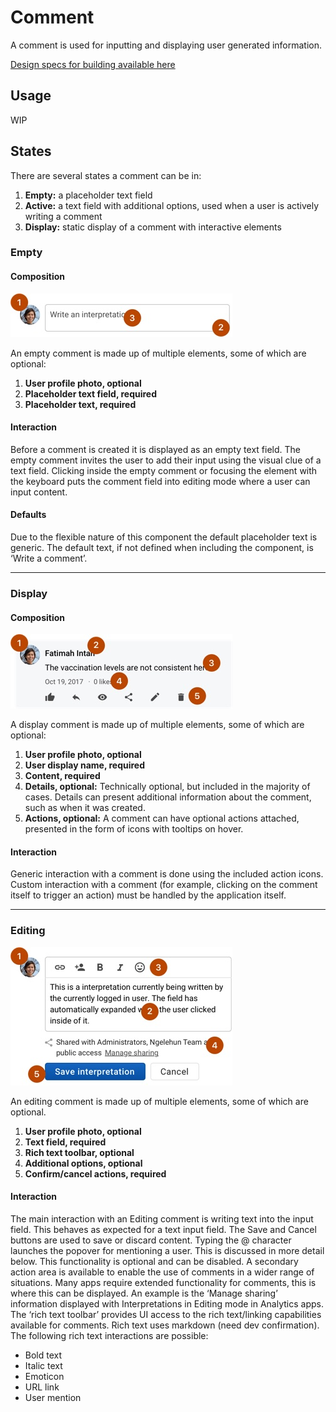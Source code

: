 # Comment

A comment is used for inputting and displaying user generated information.

[Design specs for building available here](https://sketch.cloud/s/DwkDk/1KDx0z8)

## Usage
<!-- todo usage section. when and where should a comment be used? -->
WIP

## States

There are several states a comment can be in:

1. **Empty:** a placeholder text field
2. **Active:** a text field with additional options, used when a user is actively writing a comment
3. **Display:** static display of a comment with interactive elements

### Empty

#### Composition

![](../images/comment-empty.jpg)

An empty comment is made up of multiple elements, some of which are optional:

1. **User profile photo, optional**
2. **Placeholder text field, required**
3. **Placeholder text, required**

#### Interaction

Before a comment is created it is displayed as an empty text field. The empty comment invites the user to add their input using the visual clue of a text field. Clicking inside the empty comment or focusing the element with the keyboard puts the comment field into editing mode where a user can input content.

#### Defaults

Due to the flexible nature of this component the default placeholder text is generic. The default text, if not defined when including the component, is ‘Write a comment’.

---

### Display

#### Composition

![](../images/comment-display.jpg)

A display comment is made up of multiple elements, some of which are optional:

1. **User profile photo, optional**
2. **User display name, required**
3. **Content, required**
4. **Details, optional:** Technically optional, but included in the majority of cases. Details can present additional information about the comment, such as when it was created.
5. **Actions, optional:** A comment can have optional actions attached, presented in the form of icons with tooltips on hover.

#### Interaction

Generic interaction with a comment is done using the included action icons. Custom interaction with a comment (for example, clicking on the comment itself to trigger an action) must be handled by the application itself.

---

### Editing

![](../images/comment-editing.jpg)

An editing comment is made up of multiple elements, some of which are optional.

1. **User profile photo, optional**
2. **Text field, required**
3. **Rich text toolbar, optional**
4. **Additional options, optional**
5. **Confirm/cancel actions, required**

#### Interaction

The main interaction with an Editing comment is writing text into the input field. This behaves as expected for a text input field. The Save and Cancel buttons are used to save or discard content.
Typing the @ character launches the popover for mentioning a user. This is discussed in more detail below. This functionality is optional and can be disabled.
A secondary action area is available to enable the use of comments in a wider range of situations. Many apps require extended functionality for comments, this is where this can be displayed. An example is the ‘Manage sharing’ information displayed with Interpretations in Editing mode in Analytics apps. 
The ‘rich text toolbar’ provides UI access to  the rich text/linking capabilities available for comments. Rich text uses markdown (need dev confirmation). The following rich text interactions are possible:

- Bold text
- Italic text
- Emoticon
- URL link
- User mention